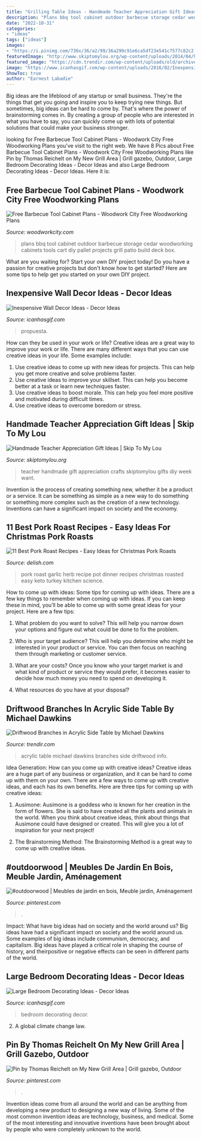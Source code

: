 ```yaml
---
title: "Grilling Table Ideas - Handmade Teacher Appreciation Gift Ideas"
description: "Plans bbq tool cabinet outdoor barbecue storage cedar woodworking cabinets tools cart diy pallet projects grill patio build deck box"
date: "2022-10-31"
categories:
- "ideas"
tags: ["ideas"]
images:
- "https://i.pinimg.com/736x/36/a2/99/36a299c91e6ca5df23e541c7577c82c2.jpg"
featuredImage: "http://www.skiptomylou.org/wp-content/uploads/2014/04/handmade-teacher-ideas-1.jpg"
featured_image: "https://cdn.trendir.com/wp-content/uploads/old/archives/acrylic_and_branches_side_table_by_Michael_Hawkins-4.jpg"
image: "https://www.icanhasgif.com/wp-content/uploads/2016/02/Inexpensive-Wall-Decor-Ideas-769x1024.jpg"
ShowToc: true
author: "Earnest Labadie"
---
```



Big ideas are the lifeblood of any startup or small business. They're the things that get you going and inspire you to keep trying new things. But sometimes, big ideas can be hard to come by. That's where the power of brainstorming comes in. By creating a group of people who are interested in what you have to say, you can quickly come up with lots of potential solutions that could make your business stronger.

	

		
looking for Free Barbecue Tool Cabinet Plans - Woodwork City Free Woodworking Plans you've visit to the right web. We have 8 Pics about Free Barbecue Tool Cabinet Plans - Woodwork City Free Woodworking Plans like Pin by Thomas Reichelt on My New Grill Area | Grill gazebo, Outdoor, Large Bedroom Decorating Ideas - Decor Ideas and also Large Bedroom Decorating Ideas - Decor Ideas. Here it is:
		
    
## Free Barbecue Tool Cabinet Plans - Woodwork City Free Woodworking Plans

<img loading=lazy src="https://www.woodworkcity.com/wordpress/wp-content/uploads/2011/08/bbq-tool-cabinet-plans.jpg" onerror="this.onerror=null;this.src='https://tse4.mm.bing.net/th?id=OIP.rnWch6WqshZzJbVUJxLhlwAAAA&amp;pid=15.1';" alt="Free Barbecue Tool Cabinet Plans - Woodwork City Free Woodworking Plans">

_Source: woodworkcity.com_

>plans bbq tool cabinet outdoor barbecue storage cedar woodworking cabinets tools cart diy pallet projects grill patio build deck box. 

	

What are you waiting for? Start your own DIY project today!
Do you have a passion for creative projects but don't know how to get started? Here are some tips to help get you started on your own DIY project.

    
## Inexpensive Wall Decor Ideas - Decor Ideas

<img loading=lazy src="https://www.icanhasgif.com/wp-content/uploads/2016/02/Inexpensive-Wall-Decor-Ideas-769x1024.jpg" onerror="this.onerror=null;this.src='https://tse1.mm.bing.net/th?id=OIP.kNJYZgGarGnLeGqbuEJLbAHaJ3&amp;pid=15.1';" alt="Inexpensive Wall Decor Ideas - Decor Ideas">

_Source: icanhasgif.com_

>propuesta. 

	

How can they be used in your work or life?
Creative ideas are a great way to improve your work or life. There are many different ways that you can use creative ideas in your life. Some examples include: 
1. Use creative ideas to come up with new ideas for projects. This can help you get more creative and solve problems faster. 
2. Use creative ideas to improve your skillset. This can help you become better at a task or learn new techniques faster. 
3. Use creative ideas to boost morale. This can help you feel more positive and motivated during difficult times. 
4. Use creative ideas to overcome boredom or stress.

    
## Handmade Teacher Appreciation Gift Ideas | Skip To My Lou

<img loading=lazy src="http://www.skiptomylou.org/wp-content/uploads/2014/04/handmade-teacher-ideas-1.jpg" onerror="this.onerror=null;this.src='https://tse3.mm.bing.net/th?id=OIP.zuOoaYburoffQ9fGBc1u1gHaKl&amp;pid=15.1';" alt="Handmade Teacher Appreciation Gift Ideas | Skip To My Lou">

_Source: skiptomylou.org_

>teacher handmade gift appreciation crafts skiptomylou gifts diy week want. 

	

Invention is the process of creating something new, whether it be a product or a service. It can be something as simple as a new way to do something or something more complex such as the creation of a new technology. Inventions can have a significant impact on society and the economy.

    
## 11 Best Pork Roast Recipes - Easy Ideas For Christmas Pork Roasts

<img loading=lazy src="http://del.h-cdn.co/assets/16/36/garlic-and-herb-roast-pork-5-of-7.jpg" onerror="this.onerror=null;this.src='https://tse3.mm.bing.net/th?id=OIP.TQHazXTPpZm4jCM-8TNosgHaLH&amp;pid=15.1';" alt="11 Best Pork Roast Recipes - Easy Ideas for Christmas Pork Roasts">

_Source: delish.com_

>pork roast garlic herb recipe pot dinner recipes christmas roasted easy keto turkey kitchen science. 

	

How to come up with ideas: Some tips for coming up with ideas.
There are a few key things to remember when coming up with ideas. If you can keep these in mind, you’ll be able to come up with some great ideas for your project. Here are a few tips:
1. What problem do you want to solve? This will help you narrow down your options and figure out what could be done to fix the problem.

2. Who is your target audience? This will help you determine who might be interested in your product or service. You can then focus on reaching them through marketing or customer service.

3. What are your costs? Once you know who your target market is and what kind of product or service they would prefer, it becomes easier to decide how much money you need to spend on developing it.

4. What resources do you have at your disposal?

    
## Driftwood Branches In Acrylic Side Table By Michael Dawkins

<img loading=lazy src="https://cdn.trendir.com/wp-content/uploads/old/archives/acrylic_and_branches_side_table_by_Michael_Hawkins-4.jpg" onerror="this.onerror=null;this.src='https://tse2.mm.bing.net/th?id=OIP.u36ANB7Wh7VeHM-XdkJXzAHaJ4&amp;pid=15.1';" alt="Driftwood Branches in Acrylic Side Table by Michael Dawkins">

_Source: trendir.com_

>acrylic table michael dawkins branches side driftwood info. 

	

Idea Generation: How can you come up with creative ideas?
Creative ideas are a huge part of any business or organization, and it can be hard to come up with them on your own. There are a few ways to come up with creative ideas, and each has its own benefits. Here are three tips for coming up with creative ideas:
1. Ausimone: Ausimone is a goddess who is known for her creation in the form of flowers. She is said to have created all the plants and animals in the world. When you think about creative ideas, think about things that Ausimone could have designed or created. This will give you a lot of inspiration for your next project!

2. The Brainstorming Method: The Brainstorming Method is a great way to come up with creative ideas.

    
## #outdoorwood | Meubles De Jardin En Bois, Meuble Jardin, Aménagement

<img loading=lazy src="https://i.pinimg.com/736x/36/a2/99/36a299c91e6ca5df23e541c7577c82c2.jpg" onerror="this.onerror=null;this.src='https://tse1.mm.bing.net/th?id=OIP.TJslUVew2hTNu3agPvsVswHaJ3&amp;pid=15.1';" alt="#outdoorwood | Meubles de jardin en bois, Meuble jardin, Aménagement">

_Source: pinterest.com_

>. 

	

Impact: What have big ideas had on society and the world around us?
Big ideas have had a significant impact on society and the world around us. Some examples of big ideas include communism, democracy, and capitalism. Big ideas have played a critical role in shaping the course of history, and theirpositive or negative effects can be seen in different parts of the world.

    
## Large Bedroom Decorating Ideas - Decor Ideas

<img loading=lazy src="https://www.icanhasgif.com/wp-content/uploads/2014/10/Large-Bedroom-Decorating-Ideas.jpg" onerror="this.onerror=null;this.src='https://tse2.mm.bing.net/th?id=OIP.57gfMClSZBqw50ZwxuDxowHaFj&amp;pid=15.1';" alt="Large Bedroom Decorating Ideas - Decor Ideas">

_Source: icanhasgif.com_

>bedroom decorating decor. 

	

2. A global climate change law.

    
## Pin By Thomas Reichelt On My New Grill Area | Grill Gazebo, Outdoor

<img loading=lazy src="https://i.pinimg.com/736x/cc/ca/32/ccca321969f634e41e77dd7568b05d6e--grill-area.jpg" onerror="this.onerror=null;this.src='https://tse4.mm.bing.net/th?id=OIP.1oM036GulLuKojXUUtJcAAHaFj&amp;pid=15.1';" alt="Pin by Thomas Reichelt on My New Grill Area | Grill gazebo, Outdoor">

_Source: pinterest.com_

>. 

	

Invention ideas come from all around the world and can be anything from developing a new product to designing a new way of living. Some of the most common invention ideas are technology, business, and medical. Some of the most interesting and innovative inventions have been brought about by people who were completely unknown to the world.

